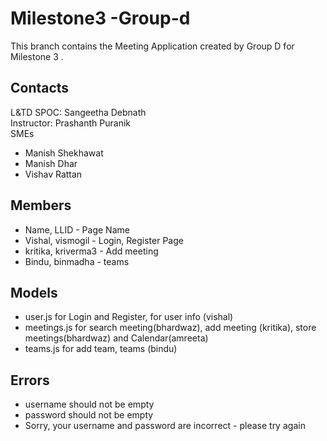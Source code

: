 # Milestone3 -Group-d
This branch contains the Meeting Application created by Group D for Milestone 3 . 

## Contacts
L&TD SPOC: Sangeetha Debnath  
Instructor: Prashanth Puranik  
SMEs  
- Manish Shekhawat
- Manish Dhar 
- Vishav Rattan

## Members
- Name, LLID - Page Name
- Vishal, vismogil   - Login, Register Page
- kritika, kriverma3 - Add meeting 
- Bindu, binmadha - teams


## Models
- user.js for Login and Register, for user info (vishal)
- meetings.js for search meeting(bhardwaz), add meeting (kritika), store meetings(bhardwaz) and Calendar(amreeta)
- teams.js for add team, teams (bindu)

## Errors 
- username should not be empty
- password should not be empty
- Sorry, your username and password are incorrect - please try again





